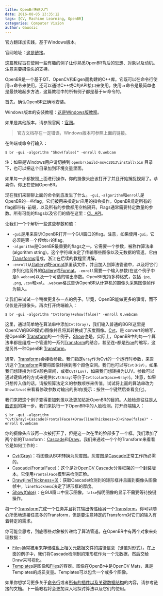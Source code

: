 ```yaml
---
title: OpenBr快速入门
date: 2016-08-05 13:35:12
tags: [CV, Machine Learning, OpenBR]
categories: Computer Vision
author: Gaussic
---
```


官方翻译加实践，基于Windows版本。

官网地址：[这是链接](http://openbiometrics.org/docs/tutorials/#quick-start)。

这篇教程旨在使用一些有趣的例子让你熟悉OpenBR背后的思想、对象以及动机。注意需要摄像头的支持。

OpenBR是一个基于QT、OpenCV和Eigen而构建的C++库。它既可以在命令行使用`br`命令来使用，还可以通过C++或C的API接口来使用。使用`br`命令是最简单也是最快地起步方法，这篇教程中的所有例子都是基于`br`命令的。

首先，确认OpenBR正确地安装。

Windows版本的安装教程：[这是Windows版教程](https://gaussic.github.io/2016/08/05/openbr-install-build/)。

如果是其他版本，请参照官网：[官网](http://openbiometrics.org/docs/install/)。

> 官方文档存在一定错误，Windows版本可参照上面的链接。

在终端或命令行输入：

```
$ br -gui -algorithm "Show(false)" -enroll 0.webcam
```

注：如果是Windows用户请切换到 `openbr\build-msvc2013\install\bin` 目录下，也可以把这个目录加到环境变量里面。

如果每一步都按照上面进行操作，你的摄像头应该打开了并且开始捕捉视频了。恭喜你，你正在使用OpenBR。

现在我们来聊聊上面的命令到底发生了什么。`-gui`, `-algorithm`和`enroll`是OpenBR的一些flag，它们被用来指定`br`应用的指令操作。OpenBR规定所有的flag都带有`-`前缀，以及所有的参数都用空格隔开。Flags通常需要特定数量的参数。所有可能的flags以及它们的值在这里：[CL_API](http://openbiometrics.org/docs/api_docs/cl_api/)。

让我们一个个解析一些这些参数和值：

- `-gui`是用来告诉OpenBR打开一个GUI窗口的flag。注意，如果使用`-gui`，它必须是第一个传给`br`的flag。
- `-algorithm`是OpenBR最重要的flags之一。它需要一个参数，被称作算法串(algorithm string)。这个字符串决定了传输哪些图像以及元数据的管道。它由[Transforms](http://openbiometrics.org/docs/api_docs/cpp_api/transform/transform/)组成，浙江在后续的教程里讲解。
- `-enroll`从[Gallery](http://openbiometrics.org/docs/api_docs/cpp_api/gallery/gallery/)或[Format](http://openbiometrics.org/docs/api_docs/cpp_api/format/format/)那里读文件，并且加入到算法管道中，以及将它们序列化给另外的[Gallery](http://openbiometrics.org/docs/api_docs/cpp_api/gallery/gallery/)或[Format](http://openbiometrics.org/docs/api_docs/cpp_api/format/format/)。`-enroll`需要一个输入参数(在这个例子中是`0.webcam`)以及一个可选的输出参数。OpenBR支持多种格式，包括`.jpg`, `.png`, `.csv`和`xml`。`.webcam`格式告诉OpenBR从计算机的摄像头采集图像帧作为输入。

<!-- more -->

让我们来试试一个稍微更复杂一点的例子。毕竟，OpenBR能做更多的事情，而不仅仅是开摄像头。再次打开终端输入：

```
$ br -gui -algorithm "Cvt(Gray)+Show(false)" -enroll 0.webcam
```

这里，通过简单地在算法串中添加`Cvt(Gray)`，我们输入普通的BGR(这里是OpenCV的BGR模式)图像并且将其转换成了灰度图像。[Cvt](http://openbiometrics.org/docs/plugin_docs/imgproc/#cvttransform)，是 convert的缩写，是OpenBR [Transform](http://openbiometrics.org/docs/api_docs/cpp_api/transform/transform/)的一个例子，[Show](http://openbiometrics.org/docs/plugin_docs/gui/#showtransform)也是。实际上，OpenBR中的每一个算法串都是组成一个管道的一系列[Transform](http://openbiometrics.org/docs/api_docs/cpp_api/transform/transform/)的结合，甚至连`+`都是[Pipe](http://openbiometrics.org/docs/plugin_docs/core/#pipetransform)的缩写，这是另外一种OpenBR [Transform](http://openbiometrics.org/docs/api_docs/cpp_api/transform/transform/)。

通常，[Transform](http://openbiometrics.org/docs/api_docs/cpp_api/transform/transform/)s会接收参数。我们指定`Gray`作为Cvt的一个运行时参数，来告诉这个[Transform](http://openbiometrics.org/docs/api_docs/cpp_api/transform/transform/)需要将图像转换到哪个颜色空间。我们也可以写`Cvt(HSV)`，如果我们想转换为HSV颜色空间，或者`Cvt(Luv)`，如果我们想转换为LUV。参数可以通过键值对的方式来提供(`Cvt(Gray)`等价于`Cvt(colorSpace=Gray)`)。注意，如果只想传入值的话，请按照算法定义的参数顺序来传值。试试将上面的算法串改为`Show(true)`来看看修改参数对输出的影响(提示：按住一个键然后查看变化)。

我们来把这个例子变得更加刺激以及更加贴近OpenBR的目的。人脸检测往往是[人脸识别](http://openbiometrics.org/docs/tutorials/#face-recognition)的第一步。我们来执行一下OpenBR中的人脸检测。打开终端输入：

```
$ br -gui -algorithm "Cvt(Gray)+Cascade(FrontalFace)+Draw(lineThickness=3)+Show(false)" -enroll 0.webcam
```

你的摄像头应该再一次被打开了，但是这一次在里的脸部多了一个框。我们添加了两个新的Transform：[Cascade](http://openbiometrics.org/docs/plugin_docs/metadata/#cascadetransform)和[Draw](http://openbiometrics.org/docs/plugin_docs/gui/#drawtransform)。我们来通过一个个的Transform来看看它是如何工作的：

- [Cvt(Gray)](http://openbiometrics.org/docs/plugin_docs/imgproc/#cvttransform)：将图像从BGR转换为灰度图。灰度图是[Cascade](http://openbiometrics.org/docs/plugin_docs/metadata/#cascadetransform)正常工作所必需的。
- [Cascade(FrontalFace)](http://openbiometrics.org/docs/plugin_docs/metadata/#cascadetransform)：这个是对[OpenCV Cascade](http://docs.opencv.org/modules/objdetect/doc/cascade_classification.html)分类框架的一个封装版本。它使用`FrontalFace`模型来检测正脸。
- [Draw(lineThickness=3)](http://openbiometrics.org/docs/plugin_docs/gui/#drawtransform)：获取Cascade检测到的矩形框并且画到摄像头图像帧中。`lineThickness`决定了矩形框的厚度。
- [Show(false)](http://openbiometrics.org/docs/plugin_docs/gui/#showtransform)：在GUI窗口中显示图像。`false`指明图像的显示不需要等待按键操作。

每一个[Transform](http://openbiometrics.org/docs/api_docs/cpp_api/transform/transform/)完成一个任务并且将其输出传递给另一个[Transform](http://openbiometrics.org/docs/api_docs/cpp_api/transform/transform/)。你可以随心所愿地连接任意多的Transform，但是要注意特定的Transform对它们的输入有着特定的需求。

你可能会思考，到底哪些对象被传递给了算法管道。在OpenBR中有两个对象来处理数据：

- [File](http://openbiometrics.org/docs/api_docs/cpp_api/file/file/)s通常被用来存储磁盘上相关元数据文件的路径信息（键值对形式）。在上面的例子中，我们将Cascade检测到的矩形框作为一个元数据，然后交给Draw来可视化。
- [Template](http://openbiometrics.org/docs/api_docs/cpp_api/template/template/)s是图像和[File](http://openbiometrics.org/docs/api_docs/cpp_api/file/file/)s的容器。图像在OpenBr中是OpenCV Mats，且是Templates的成员变量。Templates可以包含一个或多个图像。

如果你想学习更多关于[命令行](http://openbiometrics.org/docs/api_docs/cl_api/)或者[所有的插件以及关键数据结构](http://openbiometrics.org/docs/api_docs/cpp_api/)的内容，请参考链接的文档。下一篇教程将会更加深入地探讨算法以及它们的使用。



